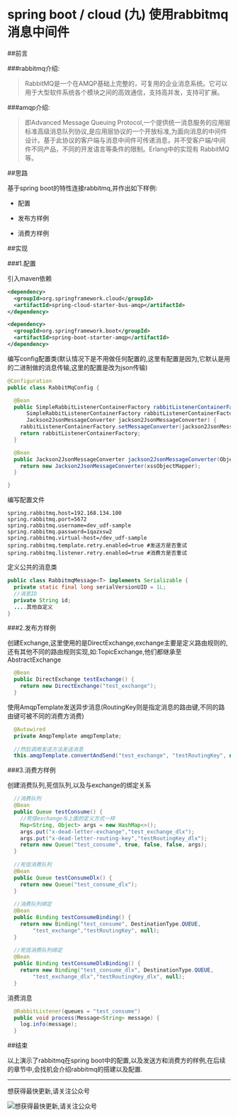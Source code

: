 # spring boot / cloud (九) 使用rabbitmq消息中间件

##前言


###rabbitmq介绍:


>RabbitMQ是一个在AMQP基础上完整的，可复用的企业消息系统。它可以用于大型软件系统各个模块之间的高效通信，支持高并发，支持可扩展。


###amqp介绍:


>即Advanced Message Queuing Protocol,一个提供统一消息服务的应用层标准高级消息队列协议,是应用层协议的一个开放标准,为面向消息的中间件设计。基于此协议的客户端与消息中间件可传递消息，并不受客户端/中间件不同产品，不同的开发语言等条件的限制。Erlang中的实现有 RabbitMQ等。


##思路


基于spring boot的特性连接rabbitmq,并作出如下样例:


- 配置


- 发布方样例


- 消费方样例
 

##实现


###1.配置

引入maven依赖

``` xml
<dependency>
  <groupId>org.springframework.cloud</groupId>
  <artifactId>spring-cloud-starter-bus-amqp</artifactId>
</dependency>

<dependency>
  <groupId>org.springframework.boot</groupId>
  <artifactId>spring-boot-starter-amqp</artifactId>
</dependency>
```

编写config配置类(默认情况下是不用做任何配置的,这里有配置是因为,它默认是用的二进制做的消息传输,这里的配置是改为json传输)

``` java
@Configuration
public class RabbitMqConfig {

  @Bean
  public SimpleRabbitListenerContainerFactory rabbitListenerContainerFactoryPlus(
      SimpleRabbitListenerContainerFactory rabbitListenerContainerFactory,
      Jackson2JsonMessageConverter jackson2JsonMessageConverter) {
    rabbitListenerContainerFactory.setMessageConverter(jackson2JsonMessageConverter);
    return rabbitListenerContainerFactory;
  }

  @Bean
  public Jackson2JsonMessageConverter jackson2JsonMessageConverter(ObjectMapper xssObjectMapper) {
    return new Jackson2JsonMessageConverter(xssObjectMapper);
  }

}
```

编写配置文件

``` properties
spring.rabbitmq.host=192.168.134.100
spring.rabbitmq.port=5672
spring.rabbitmq.username=dev_udf-sample
spring.rabbitmq.password=1qazxsw2
spring.rabbitmq.virtual-host=/dev_udf-sample
spring.rabbitmq.template.retry.enabled=true #发送方是否重试
spring.rabbitmq.listener.retry.enabled=true #消费方是否重试
```

定义公共的消息类

``` java
public class RabbitmqMessage<T> implements Serializable {
  private static final long serialVersionUID = 1L;
  //消息ID
  private String id;
  ....其他自定义
}
```


###2.发布方样例

创建Exchange,这里使用的是DirectExchange,exchange主要是定义路由规则的,还有其他不同的路由规则实现,如:TopicExchange,他们都继承至AbstractExchange

``` java
  @Bean
  public DirectExchange testExchange() {
    return new DirectExchange("test_exchange");
  }
```

使用AmqpTemplate发送异步消息(RoutingKey则是指定消息的路由键,不同的路由键可被不同的消费方消费)

``` java
  @Autowired
  private AmqpTemplate amqpTemplate;
  
  //然后调用发送方法发送消息
  this.amqpTemplate.convertAndSend("test_exchange", "testRoutingKey", new RabbitmqMessage<String>("test"));
```

###3.消费方样例

创建消费队列,死信队列,以及与exchange的绑定关系

``` java
  //消费队列
  @Bean
  public Queue testConsume() {
    //死信exchange与上面的定义方式一样
    Map<String, Object> args = new HashMap<>();
    args.put("x-dead-letter-exchange","test_exchange_dlx");
    args.put("x-dead-letter-routing-key","testRoutingKey_dlx");
    return new Queue("test_consume", true, false, false, args);
  }
  
  //死信消费队列
  @Bean
  public Queue testConsumeDlx() {
    return new Queue("test_consume_dlx");
  }
  
  //消费队列绑定
  @Bean
  public Binding testConsumeBinding() {
    return new Binding("test_consume", DestinationType.QUEUE,
        "test_exchange","testRoutingKey", null);
  }
  
  //死信消费队列绑定
  @Bean
  public Binding testConsumeDlxBinding() {
    return new Binding("test_consume_dlx", DestinationType.QUEUE,
        "test_exchange_dlx","testRoutingKey_dlx", null);
  }
```

消费消息

``` java
  @RabbitListener(queues = "test_consume")
  public void process(Message<String> message) {
    log.info(message);
  }
```


##结束

以上演示了rabbitmq在spring boot中的配置,以及发送方和消费方的样例,在后续的章节中,会找机会介绍rabbitmq的搭建以及配置.

---------

想获得最快更新,请关注公众号

![想获得最快更新,请关注公众号](https://mmbiz.qlogo.cn/mmbiz_jpg/gjOvoY7GOt5a4dicfGbqze591YAEiaRONE0nOsiaur4nlsmKtUpRuONue28wJ9JfOXfBl99OoVmYncohMnEY4LMdg/0?wx_fmt=jpeg "想获得最快更新,请关注公众号") 

